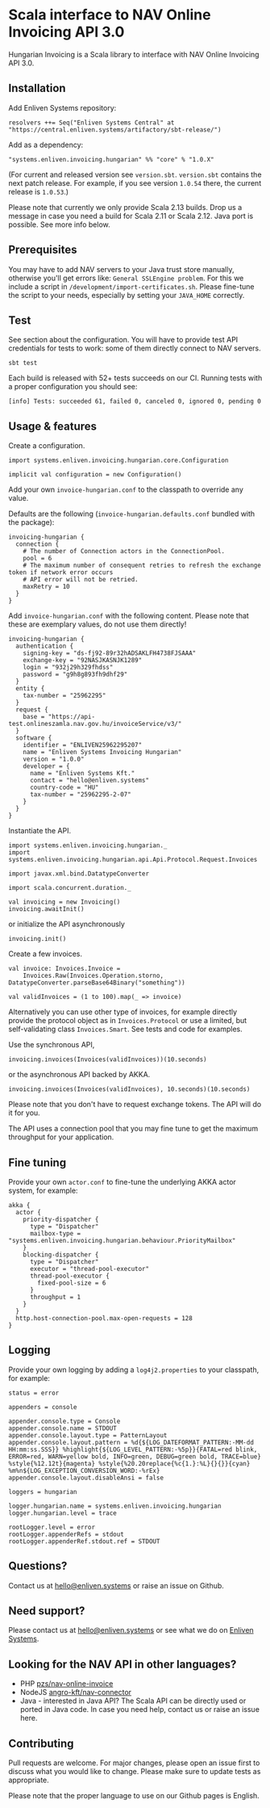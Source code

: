 # Scala interface to NAV Online Invoicing API 3.0

Hungarian Invoicing is a Scala library to interface with NAV Online Invoicing API 3.0.

## Installation

Add Enliven Systems repository:

```
resolvers ++= Seq("Enliven Systems Central" at "https://central.enliven.systems/artifactory/sbt-release/")
```

Add as a dependency:

```
"systems.enliven.invoicing.hungarian" %% "core" % "1.0.X"
```

(For current and released version see `version.sbt`. `version.sbt` contains the next patch release.
For example, if you see version `1.0.54` there, the current release is `1.0.53`.)

Please note that currently we only provide Scala 2.13 builds. Drop us a message in case you need
a build for Scala 2.11 or Scala 2.12. Java port is possible. See more info below.

## Prerequisites

You may have to add NAV servers to your Java trust store manually, otherwise you'll get errors
like: `General SSLEngine problem`.
For this we include a script in `/development/import-certificates.sh`. Please fine-tune the
script to your needs, especially by setting your `JAVA_HOME` correctly.

## Test

See section about the configuration. You will have to provide test API credentials for tests to work:
some of them directly connect to NAV servers.

```
sbt test
```

Each build is released with 52+ tests succeeds on our CI. Running tests with a proper configuration
you should see:

```
[info] Tests: succeeded 61, failed 0, canceled 0, ignored 0, pending 0
```

## Usage & features

Create a configuration.

```
import systems.enliven.invoicing.hungarian.core.Configuration

implicit val configuration = new Configuration()
```

Add your own `invoice-hungarian.conf` to the classpath to override any value.

Defaults are the following (`invoice-hungarian.defaults.conf` bundled with the package):

```
invoicing-hungarian {
  connection {
    # The number of Connection actors in the ConnectionPool.
    pool = 6
    # The maximum number of consequent retries to refresh the exchange token if network error occurs
    # API error will not be retried.
    maxRetry = 10
  }
}
```

Add `invoice-hungarian.conf` with the following content. Please note that these are exemplary
values, do not use them directly!

```
invoicing-hungarian {
  authentication {
    signing-key = "ds-fj92-89r32hADSAKLFH4738FJSAAA"
    exchange-key = "92NASJKASNJK1289"
    login = "932j29h329fhdss"
    password = "g9h8g893fh9dhf29"
  }
  entity {
    tax-number = "25962295"
  }
  request {
    base = "https://api-test.onlineszamla.nav.gov.hu/invoiceService/v3/"
  }
  software {
    identifier = "ENLIVEN25962295207"
    name = "Enliven Systems Invoicing Hungarian"
    version = "1.0.0"
    developer = {
      name = "Enliven Systems Kft."
      contact = "hello@enliven.systems"
      country-code = "HU"
      tax-number = "25962295-2-07"
    }
  }
}
```

Instantiate the API.

```
import systems.enliven.invoicing.hungarian._
import systems.enliven.invoicing.hungarian.api.Api.Protocol.Request.Invoices

import javax.xml.bind.DatatypeConverter

import scala.concurrent.duration._

val invoicing = new Invoicing()
invoicing.awaitInit()
```

or initialize the API asynchronously

```
invoicing.init()
```

Create a few invoices.

```
val invoice: Invoices.Invoice =
	Invoices.Raw(Invoices.Operation.storno, DatatypeConverter.parseBase64Binary("something"))

val validInvoices = (1 to 100).map(_ => invoice)
```

Alternatively you can use other type of invoices, for example directly provide the protocol object
as in `Invoices.Protocol` or use a limited, but self-validating class `Invoices.Smart`. See tests
and code for examples.

Use the synchronous API,

```
invoicing.invoices(Invoices(validInvoices))(10.seconds)
```

or the asynchronous API backed by AKKA.

```
invoicing.invoices(Invoices(validInvoices), 10.seconds)(10.seconds)
```

Please note that you don't have to request exchange tokens. The API will do it for you.

The API uses a connection pool that you may fine tune to get the maximum throughput for
your application.

## Fine tuning

Provide your own `actor.conf` to fine-tune the underlying AKKA actor system, for example:

```
akka {
  actor {
    priority-dispatcher {
      type = "Dispatcher"
      mailbox-type = "systems.enliven.invoicing.hungarian.behaviour.PriorityMailbox"
    }
    blocking-dispatcher {
      type = "Dispatcher"
      executor = "thread-pool-executor"
      thread-pool-executor {
        fixed-pool-size = 6
      }
      throughput = 1
    }
  }
  http.host-connection-pool.max-open-requests = 128
}
```

## Logging

Provide your own logging by adding a `log4j2.properties` to your classpath, for example:

```
status = error

appenders = console

appender.console.type = Console
appender.console.name = STDOUT
appender.console.layout.type = PatternLayout
appender.console.layout.pattern = %d{${LOG_DATEFORMAT_PATTERN:-MM-dd HH:mm:ss.SSS}} %highlight{${LOG_LEVEL_PATTERN:-%5p}}{FATAL=red blink, ERROR=red, WARN=yellow bold, INFO=green, DEBUG=green bold, TRACE=blue} %style{%12.12t}{magenta} %style{%20.20replace{%c{1.}:%L}{}{}}{cyan} %m%n${LOG_EXCEPTION_CONVERSION_WORD:-%rEx}
appender.console.layout.disableAnsi = false

loggers = hungarian

logger.hungarian.name = systems.enliven.invoicing.hungarian
logger.hungarian.level = trace

rootLogger.level = error
rootLogger.appenderRefs = stdout
rootLogger.appenderRef.stdout.ref = STDOUT
```

## Questions?

Contact us at [hello@enliven.systems](mailto:hello@enliven.systems) or raise an issue on Github.

## Need support?

Please contact us at [hello@enliven.systems](mailto:hello@enliven.systems) or see what we do on
[Enliven Systems](https://enliven.systems).

## Looking for the NAV API in other languages?

- PHP [pzs/nav-online-invoice](https://github.com/pzs/nav-online-invoice)
- NodeJS [angro-kft/nav-connector](https://github.com/angro-kft/nav-connector)
- Java - interested in Java API? The Scala API can be directly used or ported in Java code. In
case you need help, contact us or raise an issue here.

## Contributing

Pull requests are welcome.
For major changes, please open an issue first to discuss what you would like to change.
Please make sure to update tests as appropriate.

Please note that the proper language to use on our Github pages is English.
